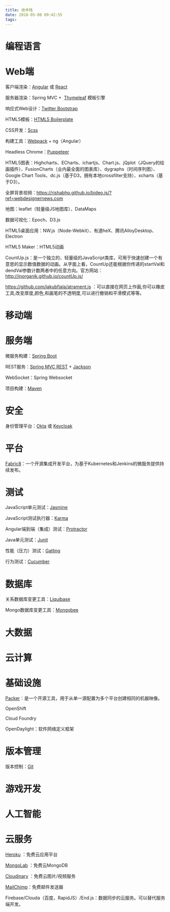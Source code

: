 ```yaml
---
title: 技术栈
date: 2018-05-08 09:42:55
tags:
---
```


# 编程语言

# Web端

客户端渲染：[Angular](https://angular.io/) 或 [React](https://reactjs.org/)

服务器渲染：Spring MVC +  [Thymeleaf](http://www.thymeleaf.org/) 模板引擎

响应式Web设计：[Twitter Bootstrap](https://getbootstrap.com/) 

HTML5模板：[HTML5 Boilerplate](http://html5boilerplate.com/)

CSS开发：[Scss](https://www.npmjs.com/package/node-sass)

构建工具：[Webpack](https://webpack.js.org/) + ng（Angular）

Headless Chrome：[Puppeteer](https://github.com/GoogleChrome/puppeteer) 

HTML5图表：Highcharts、ECharts、ichartjs、Chart.js、jQplot（JQuery的绘画插件）、FusionCharts（业内最全面的图表库）、dygraphs（时间序列图）、Google Chart Tools、dc.js（基于D3，拥有本地crossfilter支持）、xcharts（基于D3）。

全屏背景视频：https://rishabhp.github.io/bideo.js/?ref=webdesignernews.com 

地图：leaflet（轻量级JS地图库）、DataMaps

数据可视化：Epoch、D3.js

HTML5桌面应用：NW.js（Node-Webkit）、有道heX、腾讯AlloyDesktop、Electron

HTML5 Maker：HTML5动画

CountUp.js：是一个独立的、轻量级的JavaScript类库，可用于快速创建一个有意思的显示数值数据的动画。从字面上看，CountUp还能根据你传递的startVal和dendVal参数计数两者中的任意方向。官方网站：http://inorganik.github.io/countUp.js/

<https://github.com/jakubfiala/atrament.js> ：可以直接在网页上作画,你可以橡皮工具,改变厚度,颜色,和画笔的不透明度,可以进行撤销和平滑模式等等。

# 移动端

# 服务端

微服务构建：[Spring Boot](https://projects.spring.io/spring-boot/) 

REST服务：[Spring MVC REST](https://spring.io/guides/gs/rest-service/) + [Jackson](https://github.com/FasterXML/jackson)

WebSocket：Spring Websocket

项目构建：[Maven](https://maven.apache.org/) 

# 安全

身份管理平台：[Okta](https://www.okta.com) 或 [Keycloak](https://www.keycloak.org/)

# 平台

[Fabric8](http://fabric8.io/)：一个开源集成开发平台，为基于Kubernetes和Jenkins的微服务提供持续发布。

# 测试

JavaScript单元测试：[Jasmine](https://jasmine.github.io/)

JavaScript测试执行器：[Karma](https://karma-runner.github.io/)

Angular端到端（集成）测试：[Protractor](http://www.protractortest.org/) 



Java单元测试：[Junit](https://junit.org)

性能（压力）测试：[Gatling](https://gatling.io/)

行为测试：[Cucumber](https://cucumber.io/)



# 数据库

关系数据库变更工具：[Liquibase](http://www.liquibase.org/)

Mongo数据库变更工具：[Mongobee](https://github.com/mongobee/mongobee)

# 大数据

# 云计算

# 基础设施

[Packer](https://www.packer.io)：是一个开源工具，用于从单一源配置为多个平台创建相同的机器映像。 



OpenShift

Cloud Foundry

 

OpenDaylight：软件网络定义框架

# 版本管理

版本控制：[Git](https://git-scm.com/)

# 游戏开发

# 人工智能

# 云服务

[Heroku](https://www.heroku.com/) ：免费云应用平台

[MongoLab](https://mlab.com/) ：免费云MongoDB

[Cloudinary](https://cloudinary.com/) ：免费云图片/视频服务

[MailChimp](https://mailchimp.com/)：免费邮件发送器

Firebase/Clouda（百度，RapidJS）/End.js：数据同步的云服务。可以替代服务端开发。 